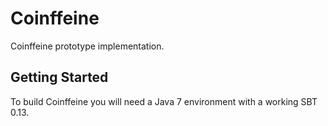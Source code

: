Coinffeine
==========

Coinffeine prototype implementation.

Getting Started
---------------

To build Coinffeine you will need a Java 7 environment with a working SBT 0.13.
